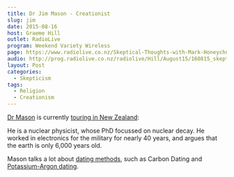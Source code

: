 ```yaml
---
title: Dr Jim Mason - Creationist
slug: jim
date: 2015-08-16
host: Graeme Hill
outlet: RadioLive
program: Weekend Variety Wireless
page: https://www.radiolive.co.nz/Skeptical-Thoughts-with-Mark-Honeychurch/tabid/506/articleID/94312/Default.aspx
audio: http://prog.radiolive.co.nz/radiolive/Hill/August15/160815_skepticalthoughts.mp3
layout: Post
categories:
  - Skepticism
tags:
  - Religion
  - Creationism
---
```


[Dr Mason](http://creation.com/dr-jim-mason) is currently [touring in New Zealand](http://creation.com/calendar):

<!-- more -->

He is a nuclear physicist, whose PhD focussed on nuclear decay. He worked in electronics for the military for nearly 40 years, and argues that the earth is only 6,000 years old.

Mason talks a lot about [dating methods](https://en.wikipedia.org/wiki/Radiometric_dating), such as Carbon Dating and [Potassium-Argon dating](http://www.noanswersingenesis.org.au/mt_st_helens_dacite_kh.htm).
